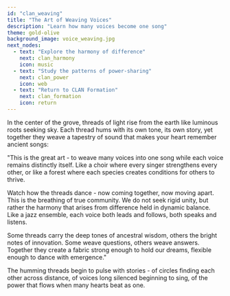 ```yaml
---
id: "clan_weaving"
title: "The Art of Weaving Voices"
description: "Learn how many voices become one song"
theme: gold-olive
background_image: voice_weaving.jpg
next_nodes:
  - text: "Explore the harmony of difference"
    next: clan_harmony
    icon: music
  - text: "Study the patterns of power-sharing"
    next: clan_power
    icon: web
  - text: "Return to CLAN Formation"
    next: clan_formation
    icon: return
---
```

In the center of the grove, threads of light rise from the earth like luminous roots seeking sky. Each thread hums with its own tone, its own story, yet together they weave a tapestry of sound that makes your heart remember ancient songs:

"This is the great art - to weave many voices into one song while each voice remains distinctly itself. Like a choir where every singer strengthens every other, or like a forest where each species creates conditions for others to thrive.

Watch how the threads dance - now coming together, now moving apart. This is the breathing of true community. We do not seek rigid unity, but rather the harmony that arises from difference held in dynamic balance. Like a jazz ensemble, each voice both leads and follows, both speaks and listens.

Some threads carry the deep tones of ancestral wisdom, others the bright notes of innovation. Some weave questions, others weave answers. Together they create a fabric strong enough to hold our dreams, flexible enough to dance with emergence."

The humming threads begin to pulse with stories - of circles finding each other across distance, of voices long silenced beginning to sing, of the power that flows when many hearts beat as one.